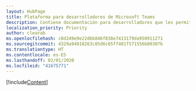 ```yaml
---
layout: HubPage
title: Plataforma para desarrolladores de Microsoft Teams
description: Contiene documentación para desarrolladores que les permite crear excelentes aplicaciones con Microsoft Teams
localization_priority: Priority
author: clearab
ms.openlocfilehash: c8d249e9e22d6b846f838e7413179da950911271
ms.sourcegitcommit: 4329a94918263c85d6c65ff401f571556b80307b
ms.translationtype: HT
ms.contentlocale: es-ES
ms.lasthandoff: 02/01/2020
ms.locfileid: "41675771"
---
```

[!include[Content](~/includes/landing-page.html)]
